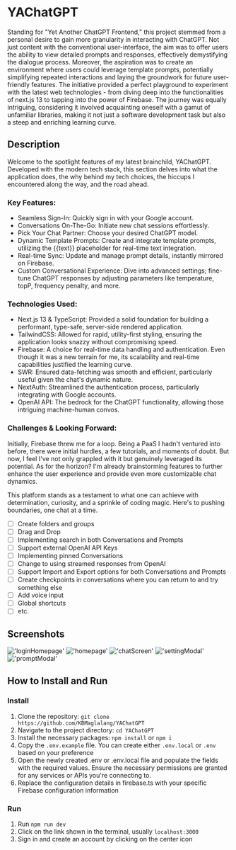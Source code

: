 # YAChatGPT

Standing for "Yet Another ChatGPT Frontend," this project stemmed from a personal desire to gain more granularity in interacting with ChatGPT. Not just content with the conventional user-interface, the aim was to offer users the ability to view detailed prompts and responses, effectively demystifying the dialogue process. Moreover, the aspiration was to create an environment where users could leverage template prompts, potentially simplifying repeated interactions and laying the groundwork for future user-friendly features. The initiative provided a perfect playground to experiment with the latest web technologies - from diving deep into the functionalities of next.js 13 to tapping into the power of Firebase. The journey was equally intriguing, considering it involved acquainting oneself with a gamut of unfamiliar libraries, making it not just a software development task but also a steep and enriching learning curve.

## Description

Welcome to the spotlight features of my latest brainchild, YAChatGPT. Developed with the modern tech stack, this section delves into what the application does, the why behind my tech choices, the hiccups I encountered along the way, and the road ahead.

### Key Features:

- Seamless Sign-In: Quickly sign in with your Google account.
- Conversations On-The-Go: Initiate new chat sessions effortlessly.
- Pick Your Chat Partner: Choose your desired ChatGPT model.
- Dynamic Template Prompts: Create and integrate template prompts, utilizing the {{text}} placeholder for real-time text integration.
- Real-time Sync: Update and manage prompt details, instantly mirrored on Firebase.
- Custom Conversational Experience: Dive into advanced settings; fine-tune ChatGPT responses by adjusting parameters like temperature, topP, frequency penalty, and more.

### Technologies Used:

- Next.js 13 & TypeScript: Provided a solid foundation for building a performant, type-safe, server-side rendered application.
- TailwindCSS: Allowed for rapid, utility-first styling, ensuring the application looks snazzy without compromising speed.
- Firebase: A choice for real-time data handling and authentication. Even though it was a new terrain for me, its scalability and real-time capabilities justified the learning curve.
- SWR: Ensured data-fetching was smooth and efficient, particularly useful given the chat's dynamic nature.
- NextAuth: Streamlined the authentication process, particularly integrating with Google accounts.
- OpenAI API: The bedrock for the ChatGPT functionality, allowing those intriguing machine-human convos.

### Challenges & Looking Forward:

Initially, Firebase threw me for a loop. Being a PaaS I hadn't ventured into before, there were initial hurdles, a few tutorials, and moments of doubt. But now, I feel I've not only grappled with it but genuinely leveraged its potential. As for the horizon? I'm already brainstorming features to further enhance the user experience and provide even more customizable chat dynamics.

This platform stands as a testament to what one can achieve with determination, curiosity, and a sprinkle of coding magic. Here's to pushing boundaries, one chat at a time.

- [ ] Create folders and groups
- [ ] Drag and Drop
- [ ] Implementing search in both Conversations and Prompts
- [ ] Support external OpenAI API Keys
- [ ] Implementing pinned Conversations
- [ ] Change to using streamed responses from OpenAI
- [ ] Support Import and Export options for both Conversations and Prompts
- [ ] Create checkpoints in conversations where you can return to and try something else
- [ ] Add voice input
- [ ] Global shortcuts
- [ ] etc.

## Screenshots

!['loginHomepage'](doc/1-loginHomepage.png)
!['homepage'](doc/2-homepage.png)
!['chatScreen'](doc/3-chatScreen.png)
!['settingModal'](doc/4-settingsModal.png)
!['promptModal'](doc/5-promptModal.png)

## How to Install and Run

### Install

1. Clone the repository: `git clone https://github.com/KBMaglalang/YAChatGPT`
2. Navigate to the project directory: `cd YAChatGPT`
3. Install the necessary packages: `npm install` or `npm i`
4. Copy the `.env.example` file. You can create either `.env.local` or `.env` based on your preference
5. Open the newly created .env or .env.local file and populate the fields with the required values. Ensure the necessary permissions are granted for any services or APIs you're connecting to.
6. Replace the configuration details in firebase.ts with your specific Firebase configuration information

### Run

1. Run `npm run dev`
2. Click on the link shown in the terminal, usually `localhost:3000`
3. Sign in and create an account by clicking on the center icon
